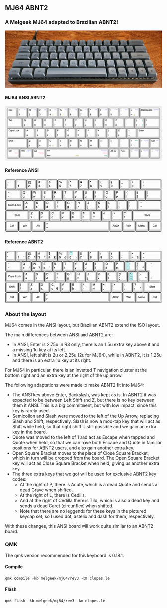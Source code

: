 ## MJ64 ABNT2
### A Melgeek MJ64 adapted to Brazilian ABNT2!

![img](../../../../../../../img/MJ64.jpeg)

#### MJ64 ANSI ABNT2

![img](../../../../../../../img/mj64_keymap.png)

#### Reference ANSI

![img](../../../../../../../img/ansi.png)

#### Reference ABNT2

![img](../../../../../../../img/abnt2.png)

### About the layout

MJ64 comes in the ANSI layout, but Brazilian ABNT2 extend the ISO layout.

The main differences between ANSI and ABNT2 are:
- In ANSI, Enter is 2.75u in R3 only, there is an 1.5u extra key above it and a missing 1u key at its left.
- In ANSI, left shift is 2u or 2.25u (2u for MJ64), while in ABNT2, it is 1.25u and there is an extra 1u key at its right.

For MJ64 in particular, there is an inverted T navigation cluster at the bottom right and an extra key at the right of the up arrow.

The following adaptations were made to make ABNT2 fit into MJ64:
- The ANSI key above Enter, Backslash, was kept as is. In ABNT2 it was expected to be between Left Shift and Z, but there is no key between them it ANSI. This is a big commitment, but with low impact, since this key is rarely used.
- Semicollon and Slash were moved to the left of the Up Arrow, replacing Slash and Shift, respectively. Slash is now a mod-tap key that will act as Shift while held, so that right shift is still possible and we gain an extra key in the board.
- Quote was moved to the left of 1 and act as Escape when tapped and Quote when held, so that we can have both Escape and Quote in familiar positions for ABNT2 users, and also gain another extra key.
- Open Square Bracket moves to the place of Close Square Bracket, which in turn will be dropped from the board. The Open Square Bracket key will act as Close Square Bracket when held, giving us another extra key.
- The three extra keys that we got will be used for exclusive ABNT2 key codes:
  - At the right of P, there is Acute, which is a dead Quote and sends a dead Grave when shifted.
  - At the right of L, there is Cedilla.
  - And at the right of Cedilla there is Tild, which is also a dead key and sends a dead Caret (circunflex) when shifted.
  - Note that there are no leggends for these keys in the pictured keycap set, so I used dot, asterix and dash for them, respectively.

With these changes, this ANSI board will work quite similar to an ABNT2 board.

### QMK

The qmk version recommended for this keyboard is 0.18.1.

#### Compile

`qmk compile -kb melgeek/mj64/rev3 -km clopes.le`

#### Flash

`qmk flash -kb melgeek/mj64/rev3 -km clopes.le`